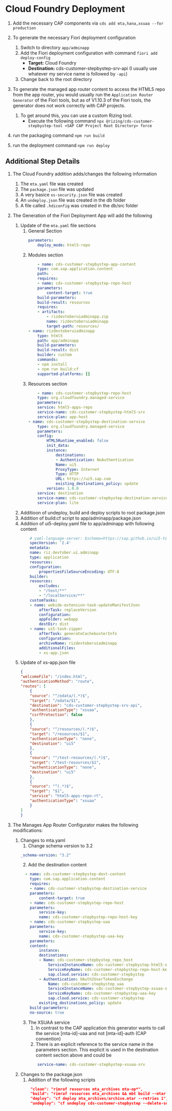 # Cloud Foundry Deployment

1. Add the necessary CAP components via `cds add mta,hana,xsuaa --for production`

2. To generate the necessary Fiori deployment configuration
    1. Switch to directory `app/adminapp`
    2. Add the Fiori deployment configuration with command `fiori add deploy-config`
        - **Target:** Cloud Foundry
        - **Destination:** cds-customer-stepbystep-srv-api (I usually use whatever my service name is followed by `-api`)
    3. Change back to the root directory

3. To generate the managed app router content to access the HTML5 repo from the app router, you would usually run the `Application Router Generator` of the Fiori tools, but as of V1.10.3 of the Fiori tools, the generator does not work correctly with CAP projects. 
    1. To get around this, you can use a custom Rizing tool. 
        - Execute the following command `npx @rizing/cds-customer-stepbystep-tool <SAP CAP Project Root Directory> force`

4. run the packaging command `npm run build`
5. run the deployment command `npm run deploy`



## Additional Step Details
1. The Cloud Foundry addition adds/changes the following information
    1. The `mta.yaml` file was created
    2. The `package.json` file was updated
    3. A very basice `xs-security.json` file was created
    4. An `undeploy.json` file was created in the db folder
    5. A file called `.hdiconfig` was created in the db/src folder

2. The Generation of the Fiori Deployment App will add the following
    1. Update of the `mta.yaml` file sections
        1. General Section
            ```yaml
            parameters:
                deploy_mode: html5-repo
            ```
        2. Modules section
            ```yaml
                - name: cds-customer-stepbystep-app-content
                type: com.sap.application.content
                path: .
                requires:
                - name: cds-customer-stepbystep-repo-host
                parameters:
                    content-target: true
                build-parameters:
                build-result: resources
                requires:
                - artifacts:
                    - rizdevtoberuiadminapp.zip
                    name: rizdevtoberuiadminapp
                    target-path: resources/
            - name: rizdevtoberuiadminapp
                type: html5
                path: app/adminapp
                build-parameters:
                build-result: dist
                builder: custom
                commands:
                - npm install
                - npm run build:cf
                supported-platforms: []
            ```
        3. Resources section
            ```yaml
                - name: cds-customer-stepbystep-repo-host
                type: org.cloudfoundry.managed-service
                parameters:
                service: html5-apps-repo
                service-name: cds-customer-stepbystep-html5-srv
                service-plan: app-host
            - name: cds-customer-stepbystep-destination-service
                type: org.cloudfoundry.managed-service
                parameters:
                config:
                    HTML5Runtime_enabled: false
                    init_data:
                    instance:
                        destinations:
                        - Authentication: NoAuthentication
                        Name: ui5
                        ProxyType: Internet
                        Type: HTTP
                        URL: https://ui5.sap.com
                        existing_destinations_policy: update
                    version: 1.0.0
                service: destination
                service-name: cds-customer-stepbystep-destination-service
                service-plan: lite
            ```
    2. Additioon of undeploy, build and deploy scripts to root package.json
    3. Addition of build:cf script to app/adminapp/package.json
    4. Addition of ui5-deploy.yaml file to app/adminapp with following content
        ```yaml
            # yaml-language-server: $schema=https://sap.github.io/ui5-tooling/schema/ui5.yaml.json
            specVersion: '2.4'
            metadata:
            name: riz.devtober.ui.adminapp
            type: application
            resources:
            configuration:
                propertiesFileSourceEncoding: UTF-8
            builder:
            resources:
                excludes:
                - "/test/**"
                - "/localService/**"
            customTasks:
            - name: webide-extension-task-updateManifestJson
                afterTask: replaceVersion
                configuration:
                appFolder: webapp
                destDir: dist
            - name: ui5-task-zipper
                afterTask: generateCachebusterInfo
                configuration:
                archiveName: rizdevtoberuiadminapp
                additionalFiles:
                - xs-app.json
        ```
    5. Update of xs-app.json file
        ```json
        {
        "welcomeFile": "/index.html",
        "authenticationMethod": "route",
        "routes": [
            {
            "source": "^/odata/(.*)$",
            "target": "/odata/$1",
            "destination": "cds-customer-stepbystep-srv-api",
            "authenticationType": "xsuaa",
            "csrfProtection": false
            },
            {
            "source": "^/resources/(.*)$",
            "target": "/resources/$1",
            "authenticationType": "none",
            "destination": "ui5"
            },
            {
            "source": "^/test-resources/(.*)$",
            "target": "/test-resources/$1",
            "authenticationType": "none",
            "destination": "ui5"
            },
            {
            "source": "^(.*)$",
            "target": "$1",
            "service": "html5-apps-repo-rt",
            "authenticationType": "xsuaa"
            }
        ]
        }
        ```
3. The Manages App Router Configurator makes the following modifications: 
    1. Changes to mta.yaml
        1. Change schema version to 3.2
        ```yaml
        _schema-version: "3.2"
        ```
        2. Add the destination content
        ```yaml
          - name: cds-customer-stepbystep-dest-content
            type: com.sap.application.content
            requires:
            - name: cds-customer-stepbystep-destination-service
            parameters:
                content-target: true
            - name: cds-customer-stepbystep-repo-host
            parameters:
                service-key:
                name: cds-customer-stepbystep-repo-host-key
            - name: cds-customer-stepbystep-uaa
            parameters:
                service-key:
                name: cds-customer-stepbystep-uaa-key
            parameters:
            content:
                instance:
                destinations:
                - Name: cds-customer-stepbystep_repo_host
                    ServiceInstanceName: cds-customer-stepbystep-html5-srv
                    ServiceKeyName: cds-customer-stepbystep-repo-host-key
                    sap.cloud.service: cds-customer-stepbystep
                - Authentication: OAuth2UserTokenExchange
                    Name: cds-customer-stepbystep_uaa
                    ServiceInstanceName: cds-customer-stepbystep-xsuaa-srv
                    ServiceKeyName: cds-customer-stepbystep-uaa-key
                    sap.cloud.service: cds-customer-stepbystep
                existing_destinations_policy: update
            build-parameters:
            no-source: true
        ```
        3. The XSUAA service 
            1. In contrast to the CAP application this generator wants to call the service [mta-id]-uaa and not [mta-id]-auth (CAP convention)
            2. There is an explicit reference to the service name in the parameters section. This explicit is used in the destination content section above and could be 
            ```yaml
                service-name: cds-customer-stepbystep-xsuaa-srv
            ```
    2. Changes to the package.json
        1. Addition of the following scripts
           ```json
            "clean": "rimraf resources mta_archives mta-op*",
            "build": "rimraf resources mta_archives && mbt build --mtar archive",
            "deploy": "cf deploy mta_archives/archive.mtar --retries 1",
            "undeploy": "cf undeploy cds-customer-stepbystep --delete-services --delete-service-keys --delete-service-brokers"
           ```

